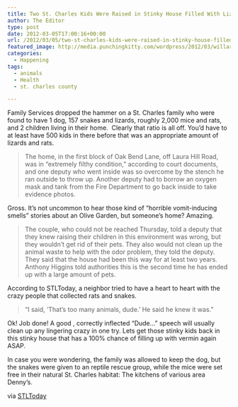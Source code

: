```yaml
---
title: Two St. Charles Kids Were Raised in Stinky House Filled With Lizards Snakes and Rats
author: The Editor
type: post
date: 2012-03-05T17:00:16+00:00
url: /2012/03/05/two-st-charles-kids-were-raised-in-stinky-house-filled-with-lizards-snakes-and-rats/
featured_image: http://media.punchingkitty.com/wordpress/2012/03/willard.jpeg
categories:
  - Happening
tags:
  - animals
  - Health
  - st. charles county

---
```

Family Services dropped the hammer on a St. Charles family who were found to have 1 dog, 157 snakes and lizards, roughly 2,000 mice and rats, and 2 children living in their home.  Clearly that ratio is all off. You&#8217;d have to at least have 500 kids in there before that was an appropriate amount of lizards and rats.

> The home, in the first block of Oak Bend Lane, off Laura Hill Road, was in &#8220;extremely filthy condition,&#8221; according to court documents, and one deputy who went inside was so overcome by the stench he ran outside to throw up. Another deputy had to borrow an oxygen mask and tank from the Fire Department to go back inside to take evidence photos.

Gross. It&#8217;s not uncommon to hear those kind of &#8220;horrible vomit-inducing smells&#8221; stories about an Olive Garden, but someone&#8217;s home? Amazing.

> The couple, who could not be reached Thursday, told a deputy that they knew raising their children in this environment was wrong, but they wouldn&#8217;t get rid of their pets. They also would not clean up the animal waste to help with the odor problem, they told the deputy. They said that the house had been this way for at least two years. Anthony Higgins told authorities this is the second time he has ended up with a large amount of pets.

According to STLToday, a neighbor tried to have a heart to heart with the crazy people that collected rats and snakes.

> &#8220;I said, &#8216;That&#8217;s too many animals, dude.&#8217; He said he knew it was.&#8221;

Ok! Job done! A good , correctly inflected &#8220;Dude&#8230;&#8221; speech will usually clean up any lingering crazy in one try. Lets get those stinky kids back in this stinky house that has a 100% chance of filling up with vermin again ASAP.

In case you were wondering, the family was allowed to keep the dog, but the snakes were given to an reptile rescue group, while the mice were set free in their natural St. Charles habitat: The kitchens of various area Denny&#8217;s.

via <a href="http://www.stltoday.com/news/local/crime-and-courts/st-charles-county-couple-charged-after-snakes-rodents-found-inside/article_19d39a8e-63e9-11e1-b8e6-0019bb30f31a.html" target="_blank">STLToday</a>